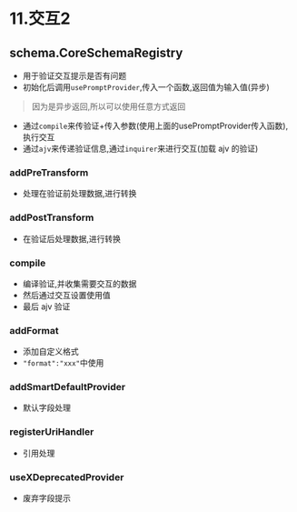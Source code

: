 # 11.交互2
## schema.CoreSchemaRegistry

- 用于验证交互提示是否有问题
- 初始化后调用`usePromptProvider`,传入一个函数,返回值为输入值(异步)
> 因为是异步返回,所以可以使用任意方式返回
- 通过`compile`来传验证+传入参数(使用上面的usePromptProvider传入函数),执行交互
- 通过`ajv`来传递验证信息,通过`inquirer`来进行交互(加载 ajv 的验证)

### addPreTransform

- 处理在验证前处理数据,进行转换

### addPostTransform

- 在验证后处理数据,进行转换

### compile

- 编译验证,并收集需要交互的数据
- 然后通过交互设置使用值
- 最后 ajv 验证

### addFormat
- 添加自定义格式
- `"format":"xxx"`中使用

### addSmartDefaultProvider
- 默认字段处理

### registerUriHandler
- 引用处理

### useXDeprecatedProvider
- 废弃字段提示